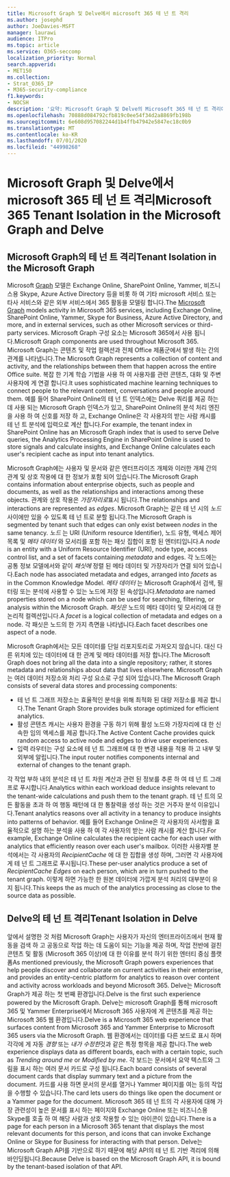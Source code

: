 ```yaml
---
title: Microsoft Graph 및 Delve에서 microsoft 365 테 넌 트 격리
ms.author: josephd
author: JoeDavies-MSFT
manager: laurawi
audience: ITPro
ms.topic: article
ms.service: O365-seccomp
localization_priority: Normal
search.appverid:
- MET150
ms.collection:
- Strat_O365_IP
- M365-security-compliance
f1.keywords:
- NOCSH
description: '요약: Microsoft Graph 및 Delve의 Microsoft 365 테 넌 트 격리에 대 한 설명입니다.'
ms.openlocfilehash: 70888d084792cfb819c0ee54f34d2a8869fb198b
ms.sourcegitcommit: 6e608d957082244d1b4ffb47942e5847ec18c0b9
ms.translationtype: MT
ms.contentlocale: ko-KR
ms.lasthandoff: 07/01/2020
ms.locfileid: "44998268"
---
```

# <a name="microsoft-365-tenant-isolation-in-the-microsoft-graph-and-delve"></a><span data-ttu-id="ab0b1-103">Microsoft Graph 및 Delve에서 microsoft 365 테 넌 트 격리</span><span class="sxs-lookup"><span data-stu-id="ab0b1-103">Microsoft 365 Tenant Isolation in the Microsoft Graph and Delve</span></span>

## <a name="tenant-isolation-in-the-microsoft-graph"></a><span data-ttu-id="ab0b1-104">Microsoft Graph의 테 넌 트 격리</span><span class="sxs-lookup"><span data-stu-id="ab0b1-104">Tenant Isolation in the Microsoft Graph</span></span>

<span data-ttu-id="ab0b1-105">Microsoft [Graph](https://developer.microsoft.com/graph) 모델은 Exchange Online, SharePoint Online, Yammer, 비즈니스용 Skype, Azure Active Directory 등을 비롯 하 여 기타 microsoft 서비스 또는 타사 서비스와 같은 외부 서비스에서 365 활동을 모델링 합니다.</span><span class="sxs-lookup"><span data-stu-id="ab0b1-105">The [Microsoft Graph](https://developer.microsoft.com/graph) models activity in Microsoft 365 services, including Exchange Online, SharePoint Online, Yammer, Skype for Business, Azure Active Directory, and more, and in external services, such as other Microsoft services or third-party services.</span></span> <span data-ttu-id="ab0b1-106">Microsoft Graph 구성 요소는 Microsoft 365에서 사용 됩니다.</span><span class="sxs-lookup"><span data-stu-id="ab0b1-106">Microsoft Graph components are used throughout Microsoft 365.</span></span> <span data-ttu-id="ab0b1-107">Microsoft Graph는 콘텐츠 및 작업 컬렉션과 전체 Office 제품군에서 발생 하는 간의 관계를 나타냅니다.</span><span class="sxs-lookup"><span data-stu-id="ab0b1-107">The Microsoft Graph represents a collection of content and activity, and the relationships between them that happen across the entire Office suite.</span></span> <span data-ttu-id="ab0b1-108">복잡 한 기계 학습 기법을 사용 하 여 사용자를 관련 콘텐츠, 대화 및 주변 사용자에 게 연결 합니다.</span><span class="sxs-lookup"><span data-stu-id="ab0b1-108">It uses sophisticated machine learning techniques to connect people to the relevant content, conversations and people around them.</span></span> <span data-ttu-id="ab0b1-109">예를 들어 SharePoint Online의 테 넌 트 인덱스에는 Delve 쿼리를 제공 하는 데 사용 되는 Microsoft Graph 인덱스가 있고, SharePoint Online의 분석 처리 엔진을 사용 하 여 신호를 저장 하 고, Exchange Online은 각 사용자의 받는 사람 캐시를 테 넌 트 분석에 입력으로 계산 합니다.</span><span class="sxs-lookup"><span data-stu-id="ab0b1-109">For example, the tenant index in SharePoint Online has an Microsoft Graph index that is used to serve Delve queries, the Analytics Processing Engine in SharePoint Online is used to store signals and calculate insights, and Exchange Online calculates each user's recipient cache as input into tenant analytics.</span></span>

<span data-ttu-id="ab0b1-110">Microsoft Graph에는 사용자 및 문서와 같은 엔터프라이즈 개체와 이러한 개체 간의 관계 및 상호 작용에 대 한 정보가 포함 되어 있습니다.</span><span class="sxs-lookup"><span data-stu-id="ab0b1-110">The Microsoft Graph contains information about enterprise objects, such as people and documents, as well as the relationships and interactions among these objects.</span></span> <span data-ttu-id="ab0b1-111">관계와 상호 작용은 *가장자리로*표시 됩니다.</span><span class="sxs-lookup"><span data-stu-id="ab0b1-111">The relationships and interactions are represented as *edges*.</span></span> <span data-ttu-id="ab0b1-112">Microsoft Graph는 같은 테 넌 시의 *노드* 사이에만 있을 수 있도록 테 넌 트로 분할 됩니다.</span><span class="sxs-lookup"><span data-stu-id="ab0b1-112">The Microsoft Graph is segmented by tenant such that edges can only exist between *nodes* in the same tenancy.</span></span> <span data-ttu-id="ab0b1-113">*노드* 는 URI (Uniform resource Identifier), 노드 유형, 액세스 제어 목록 및 *메타 데이터* 와 모서리를 포함 하는 패싯 집합이 포함 된 엔터티입니다.</span><span class="sxs-lookup"><span data-stu-id="ab0b1-113">A *node* is an entity with a Uniform Resource Identifier (URI), node type, access control list, and a set of facets containing *metadata* and edges.</span></span> <span data-ttu-id="ab0b1-114">각 노드에는 공통 정보 모델에서와 같이 *패싯에* 정렬 된 메타 데이터 및 가장자리가 연결 되어 있습니다.</span><span class="sxs-lookup"><span data-stu-id="ab0b1-114">Each node has associated metadata and edges, arranged into *facets* as in the Common Knowledge Model.</span></span> <span data-ttu-id="ab0b1-115">*메타 데이터* 는 Microsoft Graph에서 검색, 필터링 또는 분석에 사용할 수 있는 노드에 저장 된 속성입니다.</span><span class="sxs-lookup"><span data-stu-id="ab0b1-115">*Metadata* are named properties stored on a node which can be used for searching, filtering, or analysis within the Microsoft Graph.</span></span> <span data-ttu-id="ab0b1-116">*패싯은* 노드의 메타 데이터 및 모서리에 대 한 논리적 컬렉션입니다.</span><span class="sxs-lookup"><span data-stu-id="ab0b1-116">A *facet* is a logical collection of metadata and edges on a node.</span></span> <span data-ttu-id="ab0b1-117">각 패싯은 노드의 한 가지 측면을 나타냅니다.</span><span class="sxs-lookup"><span data-stu-id="ab0b1-117">Each facet describes one aspect of a node.</span></span> 

<span data-ttu-id="ab0b1-118">Microsoft Graph에서는 모든 데이터를 단일 리포지토리로 가져오지 않습니다. 대신 다른 위치에 있는 데이터에 대 한 관계 및 메타 데이터를 저장 합니다.</span><span class="sxs-lookup"><span data-stu-id="ab0b1-118">The Microsoft Graph does not bring all the data into a single repository; rather, it stores metadata and relationships about data that lives elsewhere.</span></span> <span data-ttu-id="ab0b1-119">Microsoft Graph는 여러 데이터 저장소와 처리 구성 요소로 구성 되어 있습니다.</span><span class="sxs-lookup"><span data-stu-id="ab0b1-119">The Microsoft Graph consists of several data stores and processing components:</span></span>

- <span data-ttu-id="ab0b1-120">테 넌 트 그래프 저장소는 효율적인 분석을 위해 최적화 된 대량 저장소를 제공 합니다.</span><span class="sxs-lookup"><span data-stu-id="ab0b1-120">The Tenant Graph Store provides bulk storage optimized for efficient analytics.</span></span>
- <span data-ttu-id="ab0b1-121">활성 콘텐츠 캐시는 사용자 환경을 구동 하기 위해 활성 노드와 가장자리에 대 한 신속한 임의 액세스를 제공 합니다.</span><span class="sxs-lookup"><span data-stu-id="ab0b1-121">The Active Content Cache provides quick random access to active node and edges to drive user experiences.</span></span>
- <span data-ttu-id="ab0b1-122">입력 라우터는 구성 요소에 테 넌 트 그래프에 대 한 변경 내용을 적용 하 고 내부 및 외부에 알립니다.</span><span class="sxs-lookup"><span data-stu-id="ab0b1-122">The input router notifies components internal and external of changes to the tenant graph.</span></span>

<span data-ttu-id="ab0b1-123">각 작업 부하 내의 분석은 테 넌 트 차원 계산과 관련 된 정보를 추론 하 여 테 넌 트 그래프로 푸시합니다.</span><span class="sxs-lookup"><span data-stu-id="ab0b1-123">Analytics within each workload deduce insights relevant to the tenant-wide calculations and push them to the tenant graph.</span></span> <span data-ttu-id="ab0b1-124">테 넌 트의 모든 활동을 초과 하 여 행동 패턴에 대 한 통찰력을 생성 하는 것은 거주자 분석 이유입니다.</span><span class="sxs-lookup"><span data-stu-id="ab0b1-124">Tenant analytics reasons over all activity in a tenancy to produce insights into patterns of behavior.</span></span> <span data-ttu-id="ab0b1-125">예를 들어 Exchange Online은 각 사용자의 사서함을 효율적으로 설명 하는 분석을 사용 하 여 각 사용자의 받는 사람 캐시를 계산 합니다.</span><span class="sxs-lookup"><span data-stu-id="ab0b1-125">For example, Exchange Online calculates the recipient cache for each user with analytics that efficiently reason over each user's mailbox.</span></span> <span data-ttu-id="ab0b1-126">이러한 사용자별 분석에서는 각 사용자의 *RecipientCache* 에 대 한 집합을 생성 하며, 그러면 각 사용자에 게 테 넌 트 그래프로 푸시됩니다.</span><span class="sxs-lookup"><span data-stu-id="ab0b1-126">These per-user analytics produce a set of *RecipientCache Edges* on each person, which are in turn pushed to the tenant graph.</span></span> <span data-ttu-id="ab0b1-127">이렇게 하면 가능한 한 원본 데이터에 가깝게 분석 처리의 대부분이 유지 됩니다.</span><span class="sxs-lookup"><span data-stu-id="ab0b1-127">This keeps the as much of the analytics processing as close to the source data as possible.</span></span>

## <a name="tenant-isolation-in-delve"></a><span data-ttu-id="ab0b1-128">Delve의 테 넌 트 격리</span><span class="sxs-lookup"><span data-stu-id="ab0b1-128">Tenant Isolation in Delve</span></span>

<span data-ttu-id="ab0b1-129">앞에서 설명한 것 처럼 Microsoft Graph는 사용자가 자신의 엔터프라이즈에서 현재 활동을 검색 하 고 공동으로 작업 하는 데 도움이 되는 기능을 제공 하며, 작업 전반에 걸친 콘텐츠 및 활동 (Microsoft 365 이상)에 대 한 이유를 분석 하기 위한 엔터티 중심 플랫폼</span><span class="sxs-lookup"><span data-stu-id="ab0b1-129">As mentioned previously, the Microsoft Graph powers experiences that help people discover and collaborate on current activities in their enterprise, and provides an entity-centric platform for analytics to reason over content and activity across workloads and beyond Microsoft 365.</span></span> <span data-ttu-id="ab0b1-130">Delve는 Microsoft Graph가 제공 하는 첫 번째 환경입니다.</span><span class="sxs-lookup"><span data-stu-id="ab0b1-130">Delve is the first such experience powered by the Microsoft Graph.</span></span>
<span data-ttu-id="ab0b1-131">Delve는 microsoft Graph를 통해 microsoft 365 및 Yammer Enterprise에서 Microsoft 365 사용자에 게 콘텐츠를 제공 하는 Microsoft 365 웹 환경입니다.</span><span class="sxs-lookup"><span data-stu-id="ab0b1-131">Delve is a Microsoft 365 web experience that surfaces content from Microsoft 365 and Yammer Enterprise to Microsoft 365 users via the Microsoft Graph.</span></span> <span data-ttu-id="ab0b1-132">웹 환경에서는 데이터를 다른 보드로 표시 하며 각각에 게 자동 *경향* 또는 *내가 수정한*것과 같은 특정 항목을 제공 합니다.</span><span class="sxs-lookup"><span data-stu-id="ab0b1-132">The web experience displays data as different boards, each with a certain topic, such as *Trending around me* or *Modified by me*.</span></span> <span data-ttu-id="ab0b1-133">각 보드는 문서에서 요약 텍스트와 그림을 표시 하는 여러 문서 카드로 구성 됩니다.</span><span class="sxs-lookup"><span data-stu-id="ab0b1-133">Each board consists of several document cards that display summary text and a picture from the document.</span></span> <span data-ttu-id="ab0b1-134">카드를 사용 하면 문서의 문서를 열거나 Yammer 페이지를 여는 등의 작업을 수행할 수 있습니다.</span><span class="sxs-lookup"><span data-stu-id="ab0b1-134">The card lets users do things like open the document or a Yammer page for the document.</span></span> <span data-ttu-id="ab0b1-135">Microsoft 365 테 넌 트의 각 사용자에 대해 가장 관련성이 높은 문서를 표시 하는 페이지와 Exchange Online 또는 비즈니스용 Skype를 호출 하 여 해당 사람과 상호 작용할 수 있는 아이콘이 있습니다.</span><span class="sxs-lookup"><span data-stu-id="ab0b1-135">There is a page for each person in a Microsoft 365 tenant that displays the most relevant documents for this person, and icons that can invoke Exchange Online or Skype for Business for interacting with that person.</span></span> <span data-ttu-id="ab0b1-136">Delve는 Microsoft Graph API를 기반으로 하기 때문에 해당 API의 테 넌 트 기반 격리에 의해 바인딩됩니다.</span><span class="sxs-lookup"><span data-stu-id="ab0b1-136">Because Delve is based on the Microsoft Graph API, it is bound by the tenant-based isolation of that API.</span></span>